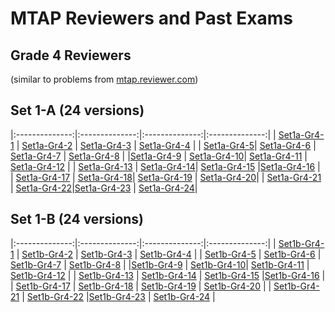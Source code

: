 # MTAP Reviewers and Past Exams
## Grade 4 Reviewers
(similar to problems from [mtap.reviewer.com](http://mtapreviewer.com/2014/02/27/grade-4-mtap-sample-problem-set-1/))


## Set 1-A (24 versions)

|:--------------:|:--------------:|:--------------:|:--------------:|
| [Set1a-Gr4-1](https://justineuro.github.io/mtap/gr4-1/mtapGr4RevSet1-2017-11-23-1.html) | [Set1a-Gr4-2](https://justineuro.github.io/mtap/gr4-1/mtapGr4RevSet1-2017-11-23-2.html) | [Set1a-Gr4-3](https://justineuro.github.io/mtap/gr4-1/mtapGr4RevSet1-2017-11-23-3.html) | [Set1a-Gr4-4](https://justineuro.github.io/mtap/gr4-1/mtapGr4RevSet1-2017-11-23-4.html) |
| [Set1a-Gr4-5](https://justineuro.github.io/mtap/gr4-1/mtapGr4RevSet1-2017-11-23-5.html)| [Set1a-Gr4-6](https://justineuro.github.io/mtap/gr4-1/mtapGr4RevSet1-2017-11-23-6.html)  | [Set1a-Gr4-7](https://justineuro.github.io/mtap/gr4-1/mtapGr4RevSet1-2017-11-23-7.html) | [Set1a-Gr4-8](https://justineuro.github.io/mtap/gr4-1/mtapGr4RevSet1-2017-11-23-8.html) |
|[Set1a-Gr4-9](https://justineuro.github.io/mtap/gr4-1/mtapGr4RevSet1-2017-11-23-9.html) | [Set1a-Gr4-10](https://justineuro.github.io/mtap/gr4-1/mtapGr4RevSet1-2017-11-23-10.html)| [Set1a-Gr4-11](https://justineuro.github.io/mtap/gr4-1/mtapGr4RevSet1-2017-11-23-11.html)  | [Set1a-Gr4-12](https://justineuro.github.io/mtap/gr4-1/mtapGr4RevSet1-2017-11-23-12.html) |
| [Set1a-Gr4-13](https://justineuro.github.io/mtap/gr4-1/mtapGr4RevSet1-2017-11-23-13.html) | [Set1a-Gr4-14](https://justineuro.github.io/mtap/gr4-1/mtapGr4RevSet1-2017-11-23-14.html)| [Set1a-Gr4-15](https://justineuro.github.io/mtap/gr4-1/mtapGr4RevSet1-2017-11-23-15.html) |[Set1a-Gr4-16](https://justineuro.github.io/mtap/gr4-1/mtapGr4RevSet1-2017-11-23-16.html) | 
| [Set1a-Gr4-17](https://justineuro.github.io/mtap/gr4-1/mtapGr4RevSet1-2017-11-23-17.html) | [Set1a-Gr4-18](https://justineuro.github.io/mtap/gr4-1/mtapGr4RevSet1-2017-11-23-18.html)| [Set1a-Gr4-19](https://justineuro.github.io/mtap/gr4-1/mtapGr4RevSet1-2017-11-23-19.html) | [Set1a-Gr4-20](https://justineuro.github.io/mtap/gr4-1/mtapGr4RevSet1-2017-11-23-20.html)| 
| [Set1a-Gr4-21](https://justineuro.github.io/mtap/gr4-1/mtapGr4RevSet1-2017-11-23-21.html) | [Set1a-Gr4-22](https://justineuro.github.io/mtap/gr4-1/mtapGr4RevSet1-2017-11-23-22.html)|[Set1a-Gr4-23](https://justineuro.github.io/mtap/gr4-1/mtapGr4RevSet1-2017-11-23-23.html) | 
[Set1a-Gr4-24](https://justineuro.github.io/mtap/gr4-1/mtapGr4RevSet1-2017-11-23-24.html)|



## Set 1-B (24 versions)

|:--------------:|:--------------:|:--------------:|:--------------:|
| [Set1b-Gr4-1](https://justineuro.github.io/mtap/gr4-2/mtapGr4RevSet1-2017-11-24-1.html) | [Set1b-Gr4-2](https://justineuro.github.io/mtap/gr4-2/mtapGr4RevSet1-2017-11-24-2.html) | [Set1b-Gr4-3](https://justineuro.github.io/mtap/gr4-2/mtapGr4RevSet1-2017-11-24-3.html) | [Set1b-Gr4-4](https://justineuro.github.io/mtap/gr4-2/mtapGr4RevSet1-2017-11-24-4.html) | 
| [Set1b-Gr4-5](https://justineuro.github.io/mtap/gr4-2/mtapGr4RevSet1-2017-11-24-5.html) | [Set1b-Gr4-6](https://justineuro.github.io/mtap/gr4-2/mtapGr4RevSet1-2017-11-24-6.html) | [Set1b-Gr4-7](https://justineuro.github.io/mtap/gr4-2/mtapGr4RevSet1-2017-11-24-7.html) | [Set1b-Gr4-8](https://justineuro.github.io/mtap/gr4-2/mtapGr4RevSet1-2017-11-24-8.html) |
|[Set1b-Gr4-9](https://justineuro.github.io/mtap/gr4-2/mtapGr4RevSet1-2017-11-24-9.html) | [Set1b-Gr4-10](https://justineuro.github.io/mtap/gr4-2/mtapGr4RevSet1-2017-11-24-10.html)| [Set1b-Gr4-11](https://justineuro.github.io/mtap/gr4-2/mtapGr4RevSet1-2017-11-24-11.html) | [Set1b-Gr4-12](https://justineuro.github.io/mtap/gr4-2/mtapGr4RevSet1-2017-11-24-12.html) | 
| [Set1b-Gr4-13](https://justineuro.github.io/mtap/gr4-2/mtapGr4RevSet1-2017-11-24-13.html) | [Set1b-Gr4-14](https://justineuro.github.io/mtap/gr4-2/mtapGr4RevSet1-2017-11-24-14.html) | [Set1b-Gr4-15](https://justineuro.github.io/mtap/gr4-2/mtapGr4RevSet1-2017-11-24-15.html) |[Set1b-Gr4-16](https://justineuro.github.io/mtap/gr4-2/mtapGr4RevSet1-2017-11-24-16.html) | 
| [Set1b-Gr4-17](https://justineuro.github.io/mtap/gr4-2/mtapGr4RevSet1-2017-11-24-17.html) | [Set1b-Gr4-18](https://justineuro.github.io/mtap/gr4-2/mtapGr4RevSet1-2017-11-24-18.html) | [Set1b-Gr4-19](https://justineuro.github.io/mtap/gr4-2/mtapGr4RevSet1-2017-11-24-19.html) | [Set1b-Gr4-20](https://justineuro.github.io/mtap/gr4-2/mtapGr4RevSet1-2017-11-24-20.html) | 
| [Set1b-Gr4-21](https://justineuro.github.io/mtap/gr4-2/mtapGr4RevSet1-2017-11-24-21.html) | [Set1b-Gr4-22](https://justineuro.github.io/mtap/gr4-2/mtapGr4RevSet1-2017-11-24-22.html) |[Set1b-Gr4-23](https://justineuro.github.io/mtap/gr4-2/mtapGr4RevSet1-2017-11-24-23.html) |
[Set1b-Gr4-24](https://justineuro.github.io/mtap/gr4-2/mtapGr4RevSet1-2017-11-24-24.html) |
